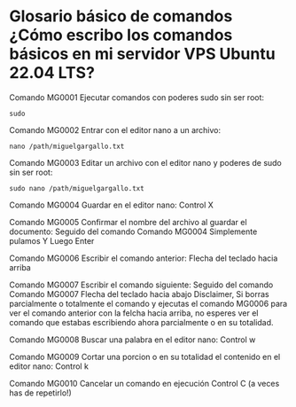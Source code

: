 # Glosario básico de comandos ¿Cómo escribo los comandos básicos en mi servidor VPS Ubuntu 22.04 LTS?

Comando MG0001
Ejecutar comandos con poderes sudo sin ser root:

    sudo

Comando MG0002
Entrar con el editor nano a un archivo:

    nano /path/miguelgargallo.txt

Comando MG0003
Editar un archivo con el editor nano y poderes de sudo sin ser root:

    sudo nano /path/miguelgargallo.txt

Comando MG0004
Guardar en el editor nano:
Control X

Comando MG0005
Confirmar el nombre del archivo al guardar el documento:
Seguido del comando Comando MG0004
Simplemente pulamos Y
Luego Enter

Comando MG0006
Escribir el comando anterior:
Flecha del teclado hacia arriba

Comando MG0007
Escribir el comando siguiente:
Seguido del comando Comando MG0007
Flecha del teclado hacia abajo
Disclaimer, Si borras parcialmente o totalmente el comando y ejecutas el comando MG0006 para ver el comando anterior con la felcha hacia arriba, no esperes ver el comando que estabas escribiendo ahora parcialmente o en su totalidad.

Comando MG0008
Buscar una palabra en el editor nano:
Control w

Comando MG0009
Cortar una porcion o en su totalidad el contenido en el editor nano:
Control k

Comando MG0010
Cancelar un comando en ejecución
Control C (a veces has de repetirlo!)
